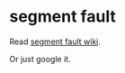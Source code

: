 # segment fault

Read [segment fault wiki](https://en.wikipedia.org/wiki/Segmentation_fault).

Or just google it.

